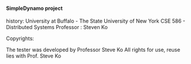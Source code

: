#### SimpleDynamo project

history:
University at Buffalo - The State University of New York
CSE 586 - Distributed Systems
Professor : Steven Ko

Copyrights:

The tester was developed by Professor Steve Ko
All rights for use, reuse lies with Prof. Steve Ko
